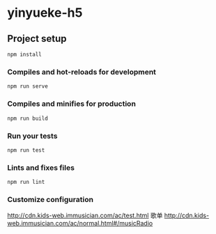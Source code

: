 # yinyueke-h5

## Project setup
```
npm install
```

### Compiles and hot-reloads for development
```
npm run serve
```

### Compiles and minifies for production
```
npm run build
```

### Run your tests
```
npm run test
```

### Lints and fixes files
```
npm run lint
```

### Customize configuration
http://cdn.kids-web.immusician.com/ac/test.html
歌单
http://cdn.kids-web.immusician.com/ac/normal.html#/musicRadio